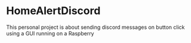 # HomeAlertDiscord

This personal project is about sending discord messages on button click using a GUI running on a Raspberry
